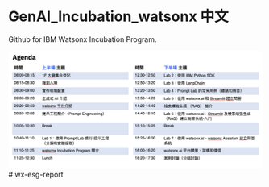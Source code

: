 # GenAI_Incubation_watsonx 中文

Github for IBM Watsonx Incubation Program. 


<img width="1251" alt="Screenshot 2023-10-23 at 5 46 47 AM" src="https://github.com/buckylee2019/watsonx_incubation_tw/blob/main/images/agenda.png">
# wx-esg-report

